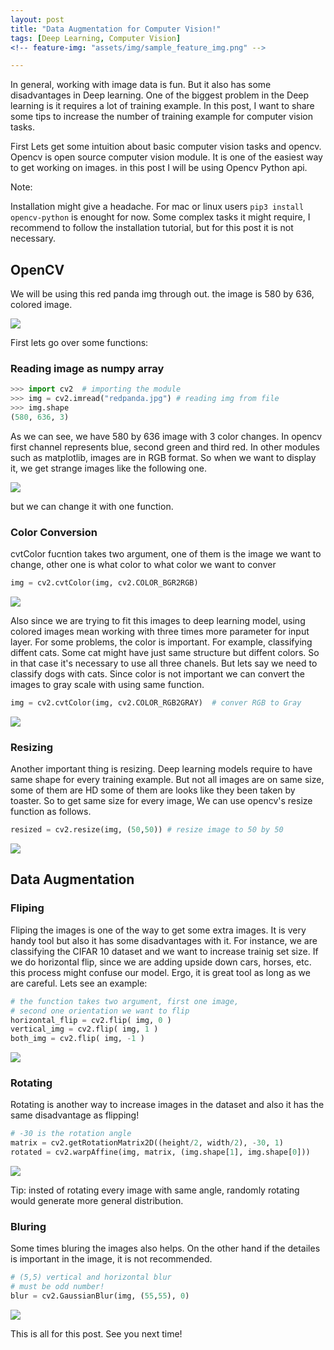 ```yaml
---
layout: post
title: "Data Augmentation for Computer Vision!"
tags: [Deep Learning, Computer Vision]
<!-- feature-img: "assets/img/sample_feature_img.png" -->

---
```




In general, working with image data is fun. But it also has some disadvantages in Deep learning.  One of the biggest problem in the Deep learning is it requires a lot of training example. In this post, I want to share some tips to increase the number of training example for computer vision tasks. 



First Lets get some intuition about basic computer vision tasks and opencv.  Opencv is open source computer vision module. It is one of the easiest way to get working on images. in this post I will be using Opencv Python api.



Note: 

Installation might give a headache. For mac or linux users `pip3 install opencv-python` is enought for now. Some complex tasks it might require, I recommend to follow the installation tutorial, but for this post it is not necessary. 



## OpenCV

We will be using this red panda img through out. the image is 580 by 636, colored image. 



<img src="/images/post4/redpanda.jpg">



First lets go over some functions:

### Reading image as numpy array

```python
>>> import cv2  # importing the module 
>>> img = cv2.imread("redpanda.jpg") # reading img from file
>>> img.shape
(580, 636, 3)
```

As we can see, we have 580 by 636 image with 3 color changes. In opencv first channel represents blue, second green and third red. In other modules such as matplotlib, images are in RGB format. So when we want to display it, we get strange images like the following one.

<img src="/images/post4/BGR.jpg">

 but we can change it with one function. 

### Color Conversion

cvtColor fucntion takes two argument, one of them is the image we want to change, other one is what color to what color we want to conver

```python
img = cv2.cvtColor(img, cv2.COLOR_BGR2RGB) 
```

<img src="/images/post4/RBG.jpg">

Also since we are trying to fit this images to deep learning model, using colored images mean working with three times more parameter for input layer. For some problems, the color is important. For example, classifying diffent cats. Some cat might have just same structure but diffent colors. So in that case it's necessary to use all three chanels. But lets say we need to classify dogs with cats. Since color is not important we can convert the images to gray scale with using same function. 

```python
img = cv2.cvtColor(img, cv2.COLOR_RGB2GRAY)  # conver RGB to Gray
```

<img src="/images/post4/GRAY.jpg">



### Resizing 

Another important thing is resizing. Deep learning models require to have same shape for every training example. But not all images are on same size, some of them are HD some of them are looks like they been taken by toaster. So to get same size for every image, We can use opencv's resize function as follows.

```python
resized = cv2.resize(img, (50,50)) # resize image to 50 by 50
```

<img src="/images/post4/resized.jpg">



## Data Augmentation 

### Fliping

Fliping the images is one of the way to get some extra images. It is very handy tool but  also it has some disadvantages with it. For instance, we are classifying the CIFAR 10 dataset and we want to increase trainig set size. If we do horizontal flip, since we are adding upside down cars, horses, etc. this process might confuse our model. Ergo, it is great tool as long as we are careful. Lets see an example:

``` python
# the function takes two argument, first one image, 
# second one orientation we want to flip
horizontal_flip = cv2.flip( img, 0 )
vertical_img = cv2.flip( img, 1 )
both_img = cv2.flip( img, -1 )
```

<img src="/images/post4/flip.jpg">

### Rotating 

Rotating is another way to increase images in the dataset and also it has the same disadvantage as flipping! 

```python
# -30 is the rotation angle
matrix = cv2.getRotationMatrix2D((height/2, width/2), -30, 1)
rotated = cv2.warpAffine(img, matrix, (img.shape[1], img.shape[0]))
```

<img src="/images/post4/rotated.jpg">

Tip: insted of rotating every image with same angle, randomly rotating would generate more general distribution.

### Bluring

Some times bluring the images also helps. On the other hand if the detailes is important in the image, it is not recommended. 

``` python
# (5,5) vertical and horizontal blur
# must be odd number!
blur = cv2.GaussianBlur(img, (55,55), 0)
```

<img src="/images/post4/blur.jpg">



This is all for this post. See you next time! 